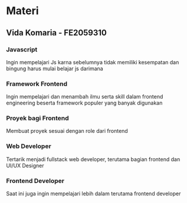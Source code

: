 # Materi
## Vida Komaria - FE2059310

### Javascript
Ingin mempelajari Js karna sebelumnya tidak memiliki kesempatan dan bingung harus mulai belajar js darimana

### Framework Frontend
Ingin mempelajari dan menambah ilmu serta skill dalam frontend engineering beserta framework populer yang banyak digunakan

### Proyek bagi Frontend
Membuat proyek sesuai dengan role dari frontend

### Web Developer 
Tertarik menjadi fullstack web developer, terutama bagian frontend dan UI/UX Designer

### Frontend Developer
Saat ini juga ingin mempelajari lebih dalam terutama frontend developer